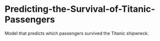 # Predicting-the-Survival-of-Titanic-Passengers
Model that predicts which passengers survived the Titanic shipwreck.
